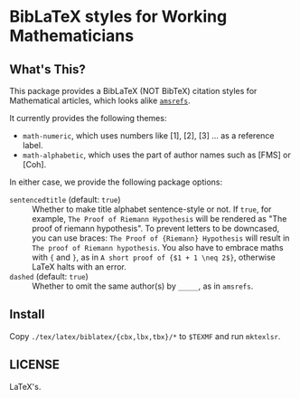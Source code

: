 BibLaTeX styles for Working Mathematicians
==========================================

What's This?
------------
This package provides a BibLaTeX (NOT BibTeX) citation styles for Mathematical articles, which looks alike [`amsrefs`](https://ctan.org/pkg/amsrefs).

It currently provides the following themes:

* `math-numeric`, which uses numbers like [1], [2], [3] ... as a reference label.
* `math-alphabetic`, which uses the part of author names such as [FMS] or [Coh].

In either case, we provide the following package options:

<dl>
<dt><code>sentencedtitle</code> (default: <code>true</code>)</dt>
<dd>
Whether to make title alphabet sentence-style or not.
If <code>true</code>, for example, <code>The Proof of Riemann Hypothesis</code> will be rendered as "The proof of riemann hypothesis". To prevent letters to be downcased, you can use braces: <code>The Proof of {Riemann} Hypothesis</code> will result in <code>The proof of Riemann hypothesis</code>.
You also have to embrace maths with <code>{</code> and <code>}</code>, as in <code>A short proof of {$1 + 1 \neq 2$}</code>, otherwise LaTeX halts with an error.
</dd>
<dt><code>dashed</code> (default: <code>true</code>)</dt>
<dd>Whether to omit the same author(s) by <code>_____</code>, as in <code>amsrefs</code>.</dd>
</dl>

Install
-------
Copy `./tex/latex/biblatex/{cbx,lbx,tbx}/*` to `$TEXMF` and run `mktexlsr`.

LICENSE
-------
LaTeX's.
